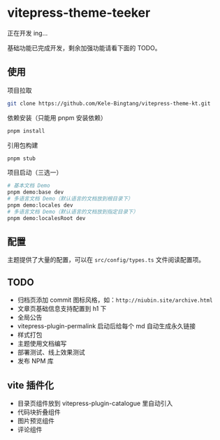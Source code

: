 # vitepress-theme-teeker

正在开发 ing...

基础功能已完成开发，剩余加强功能请看下面的 TODO。

## 使用

项目拉取

```bash
git clone https://github.com/Kele-Bingtang/vitepress-theme-kt.git
```

依赖安装（只能用 pnpm 安装依赖）

```bash
pnpm install
```

引用包构建

```bash
pnpm stub
```

项目启动（三选一）

```bash
# 基本文档 Demo
pnpm demo:base dev
# 多语言文档 Demo（默认语言的文档放到根目录下）
pnpm demo:locales dev
# 多语言文档 Demo（默认语言的文档放到指定目录下）
pnpm demo:localesRoot dev
```

## 配置

主题提供了大量的配置，可以在 `src/config/types.ts` 文件阅读配置项。

## TODO

- 归档页添加 commit 图标风格，如：`http://niubin.site/archive.html`
- 文章页基础信息支持配置到 h1 下
- 全局公告
- vitepress-plugin-permalink 启动后给每个 md 自动生成永久链接
- 样式打包
- 主题使用文档编写
- 部署测试、线上效果测试
- 发布 NPM 库

## vite 插件化

- 目录页组件放到 vitepress-plugin-catalogue 里自动引入
- 代码块折叠组件
- 图片预览组件
- 评论组件
